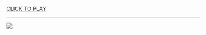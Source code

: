 
<a href="https://premium76.site?title=nfl_game_on_friday&ref=13M">CLICK TO PLAY</a></h3>
<hr>

<a href="https://premium76.site?title=nfl_game_on_friday&ref=13M"><img src="https://clearcache.store/games.png"></a>


